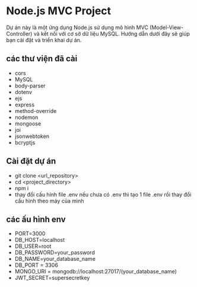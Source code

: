 # Node.js MVC Project

Dự án này là một ứng dụng Node.js sử dụng mô hình MVC (Model-View-Controller) và kết nối với cơ sở dữ liệu MySQL. Hướng dẫn dưới đây sẽ giúp bạn cài đặt và triển khai dự án.

## các thư viện đã cài

- cors
- MySQL
- body-parser
- dotenv 
- ejs
- express
- method-override
- nodemon
- mongoose
- joi
- jsonwebtoken
- bcryptjs

## Cài đặt dự án
- git clone <url_repository>
- cd <project_directory>
- npm i
- thay đổi cấu hính file .env nếu chưa có .env thì tạo 1 file .env rồi thay đổi cấu hình theo máy của mình
## các ấu hình env
- PORT=3000
- DB_HOST=localhost
- DB_USER=root
- DB_PASSWORD=your_password
- DB_NAME=your_database_name
- DB_PORT = 3306
- MONGO_URI = mongodb://localhost:27017/(your_database_name)
- JWT_SECRET=supersecretkey
